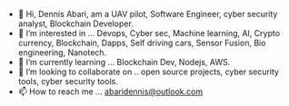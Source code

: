 - 👋 Hi, Dennis Abari, am a UAV pilot, Software Engineer, cyber security analyst, Blockchain Developer.
- 👀 I’m interested in ... Devops, Cyber sec, Machine learning, AI, Crypto currency, Blockchain, Dapps, Self driving cars, Sensor Fusion, Bio engineering, Nanotech.
- 🌱 I’m currently learning ... Blockchain Dev, Nodejs, AWS.
- 💞️ I’m looking to collaborate on .. open source projects, cyber security tools, cyber security tools.
- 📫 How to reach me ... abaridennis@outlook.com

<!---
Voicestripe/Voicestripe is a ✨ special ✨ repository because its `README.md` (this file) appears on your GitHub profile.
You can click the Preview link to take a look at your changes.
--->
